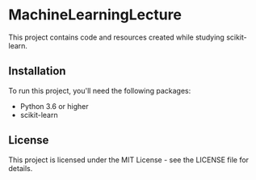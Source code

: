 # MachineLearningLecture

This project contains code and resources created while studying scikit-learn.

## Installation

To run this project, you'll need the following packages:

-   Python 3.6 or higher
-   scikit-learn

## License

This project is licensed under the MIT License - see the LICENSE file for details.
